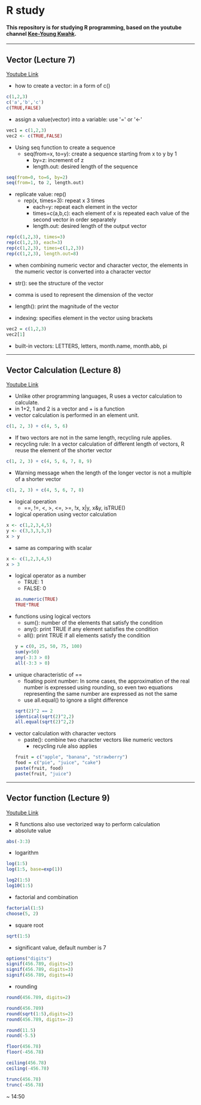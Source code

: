 # R study
#### This repository is for studying R programming, based on the youtube channel [Kee-Young Kwahk](https://www.youtube.com/watch?v=sL_Kc379r_4&list=PLY0OaF78qqGA42e0rXqBWCcF_C9Ib-T1x).
***
## Vector (Lecture 7)
[Youtube Link](https://www.youtube.com/watch?v=2xnhuPgM7sM&list=PLY0OaF78qqGA42e0rXqBWCcF_C9Ib-T1x&index=7)
* how to create a vector: in a form of c()
```R
c(1,2,3)
c('a','b','c')
c(TRUE,FALSE)
```
* assign a value(vector) into a variable: use '=' or '<-'
```R
vec1 = c(1,2,3)
vec2 <- c(TRUE,FALSE)
```

* Using seq function to create a sequence
    - seq(from=x, to=y): create a sequence starting from x to y by 1
        + by=z: increment of z
        + length.out: desired length of the sequence
```R
seq(from=0, to=6, by=2)
seq(from=1, to 2, length.out)
```
* replicate value: rep()
    - rep(x, times=3): repeat x 3 times
        + each=y: repeat each element in the vector
        + times=c(a,b,c): each element of x is repeated each value of the second vector in order separately
        + length.out: desired length of the output vector
```R
rep(c(1,2,3), times=3)
rep(c(1,2,3), each=3)
rep(c(1,2,3), times=c(1,2,3))
rep(c(1,2,3), length.out=8)
```
* when combining numeric vector and character vector, the elements in the numeric vector is converted into a character vector

* str(): see the structure of the vector
* comma is used to represent the dimension of the vector

* length(): print the magnitude of the vector

* indexing: specifies element in the vector using brackets 
```R
vec2 = c(1,2,3)
vec2[1]
```

* built-in vectors: LETTERS, letters, month.name, month.abb, pi

***

## Vector Calculation (Lecture 8)
[Youtube Link](https://www.youtube.com/watch?v=VhctpYMyVrM&t=800s)
* Unlike other programming languages, R uses a vector calculation to calculate.
* in 1+2, 1 and 2 is a vector and + is a function
* vector calculation is performed in an element unit.
```R
c(1, 2, 3) + c(4, 5, 6)
```
* If two vectors are not in the same length, recycling rule applies.
* recycling rule: In a vector calculation of different length of vectors, R reuse the element of the shorter vector
```R
c(1, 2, 3) + c(4, 5, 6, 7, 8, 9)
```
* Warning message when the length of the longer vector is not a multiple of a shorter vector
```R
c(1, 2, 3) + c(4, 5, 6, 7, 8)
```
* logical operation
    + ==, !=, <, >, <=, >=, !x, x|y, x&y, isTRUE()
* logical operation using vector calculation
```R
x <- c(1,2,3,4,5)
y <- c(3,3,3,3,3)
x > y
```
* same as comparing with scalar
```R
x <- c(1,2,3,4,5)
x > 3
```
* logical operator as a number
    + TRUE: 1
    + FALSE: 0
    ```R
    as.numeric(TRUE)
    TRUE*TRUE
    ```
* functions using logical vectors
    + sum(): number of the elements that satisfy the condition
    + any(): print TRUE if any element satisfies the condition
    + all(): print TRUE if all elements satisfy the condition
    ```R
    y = c(0, 25, 50, 75, 100)
    sum(y>50)
    any(-3:3 > 0)
    all(-3:3 > 0)
    ```
* unique characteristic of ==
    + floating point number: In some cases, the approximation of the real number is expressed using rounding, so even two equations representing the same number are expressed as not the same
    + use all.equal() to ignore a slight difference
    ```R
    sqrt(2)^2 == 2
    identical(sqrt(2)^2,2)
    all.equal(sqrt(2)^2,2)
    ```
* vector calculation with character vectors
    + paste(): combine two character vectors like numeric vectors
        - recycling rule also applies
    ```R
    fruit = c("apple", "banana", "strawberry")
    food = c("pie", "juice", "cake")
    paste(fruit, food)
    paste(fruit, "juice")
    ```
***
## Vector function (Lecture 9)
[Youtube Link](https://www.youtube.com/watch?v=rjBtHG-AeG8&list=PLY0OaF78qqGA42e0rXqBWCcF_C9Ib-T1x&index=9)
* R functions also use vectorized way to perform calculation
* absolute value
```R
abs(-3:3)
```
* logarithm
```R
log(1:5)
log(1:5, base=exp(1))

log2(1:5)
log10(1:5)
```
* factorial and combination
```R
factorial(1:5)
choose(5, 2)
```
* square root
```R
sqrt(1:5)
```
* significant value, default number is 7
```R
options("digits")
signif(456.789, digits=2)
signif(456.789, digits=3)
signif(456.789, digits=4)
```
* rounding
```R
round(456.789, digits=2)

round(456.789)
round(sqrt(1:5),digits=2)
round(456.789, digits=-2)

round(11.5)
round(-5.5)

floor(456.78)
floor(-456.78)

ceiling(456.78) 
ceiling(-456.78)

trunc(456.78)
trunc(-456.78)
```
~ 14:50
